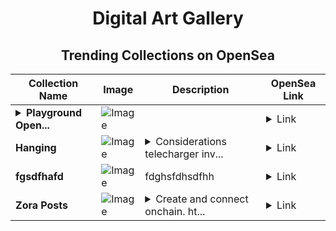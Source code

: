 <div align="center">

# Digital Art Gallery

## Trending Collections on OpenSea

| Collection Name                       | Image                                                                                     | Description                       | OpenSea Link                                                                                          |
|---------------------------------------|-------------------------------------------------------------------------------------------|-----------------------------------|--------------------------------------------------------------------------------------------------------|
| **<details><summary>Playground Open...</summary>Playground Open Ticketing Ecosystem Event 12163</details>** | ![Image](https://i.seadn.io/s/raw/files/ad4b567b5e819f5eb9dc8588aeb6896f.png?w=500&auto=format?w=200&auto=format) |  | <details><summary>Link</summary>[Playground Open Ticketing Ecosystem Event 12163](https://opensea.io/collection/playground-open-ticketing-ecosystem-event-12163)</details> |
| **Hanging** | ![Image](https://i.seadn.io/s/raw/files/ae83853d654e45cf8c041ebb2d5e5e3c.jpg?w=500&auto=format?w=200&auto=format) | <details><summary>Considerations telecharger inv...</summary>Considerations telecharger involvement minneapolis switching</details> | <details><summary>Link</summary>[Hanging](https://opensea.io/collection/hanging-11)</details> |
| **fgsdfhafd** | ![Image](https://i.seadn.io/s/raw/files/8a5106d4a9db5252f0d85d57685a70fa.jpg?w=500&auto=format?w=200&auto=format) | fdghsfdhsdfhh | <details><summary>Link</summary>[fgsdfhafd](https://opensea.io/collection/fgsdfhafd)</details> |
| **Zora Posts** | ![Image](https://i.seadn.io/s/raw/files/53528fe06aeb54986cf241f995a0e948.jpg?w=500&auto=format?w=200&auto=format) | <details><summary>Create and connect onchain. ht...</summary>Create and connect onchain. https://zora.co</details> | <details><summary>Link</summary>[Zora Posts](https://opensea.io/collection/zora-posts-1114)</details> |

</div>